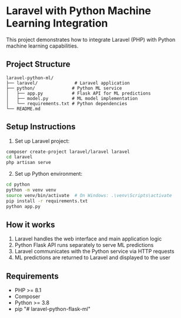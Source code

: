 # Laravel with Python Machine Learning Integration

This project demonstrates how to integrate Laravel (PHP) with Python machine learning capabilities.

## Project Structure

```
laravel-python-ml/
├── laravel/              # Laravel application
├── python/              # Python ML service
│   ├── app.py           # Flask API for ML predictions
│   ├── model.py         # ML model implementation
│   └── requirements.txt # Python dependencies
└── README.md
```

## Setup Instructions

1. Set up Laravel project:
```bash
composer create-project laravel/laravel laravel
cd laravel
php artisan serve
```

2. Set up Python environment:
```bash
cd python
python -m venv venv
source venv/bin/activate  # On Windows: .\venv\Scripts\activate
pip install -r requirements.txt
python app.py
```

## How it works

1. Laravel handles the web interface and main application logic
2. Python Flask API runs separately to serve ML predictions
3. Laravel communicates with the Python service via HTTP requests
4. ML predictions are returned to Laravel and displayed to the user

## Requirements

- PHP >= 8.1
- Composer
- Python >= 3.8
- pip
"# laravel-python-flask-ml" 
